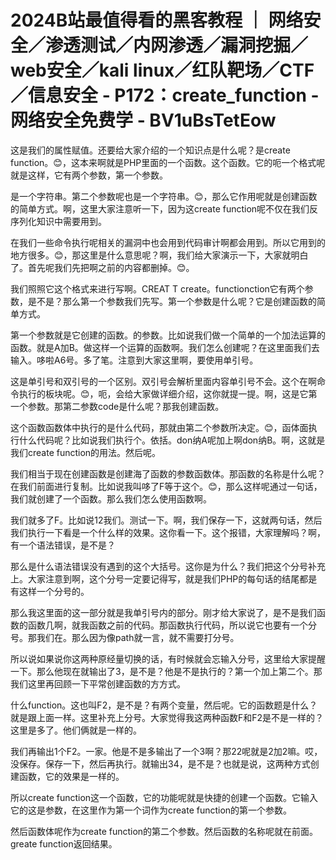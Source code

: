 # 2024B站最值得看的黑客教程 ｜ 网络安全／渗透测试／内网渗透／漏洞挖掘／web安全／kali linux／红队靶场／CTF／信息安全 - P172：create_function - 网络安全免费学 - BV1uBsTetEow

这是我们的属性赋值。还要给大家介绍的一个知识点是什么呢？是create function。😊，这本来啊就是PHP里面的一个函数。这个函数。它的呃一个格式呢就是这样，它有两个参数，第一个参数。

是一个字符串。第二个参数呢也是一个字符串。😊，那么它作用呢就是创建函数的简单方式。啊，这里大家注意听一下，因为这create function呢不仅在我们反序列化知识中需要用到。

在我们一些命令执行呢相关的漏洞中也会用到代码审计啊都会用到。所以它用到的地方很多。😊，那这里是什么意思呢？啊，我们给大家演示一下，大家就明白了。首先呢我们先把啊之前的内容都删掉。😊。

我们照照它这个格式来进行写啊。CREAT T create。functionction它有两个参数，是不是？那么第一个参数我们先写。第一个参数是什么呢？它是创建函数的简单方式。

第一个参数就是它创建的函数。的参数。比如说我们做一个简单的一个加法运算的函数。就是A加B。做这样一个运算的函数啊。我们怎么创建呢？在这里面我们去输入。哆啦A6号。多了笔。注意到大家这里啊，要使用单引号。

这是单引号和双引号的一个区别。双引号会解析里面内容单引号不会。这个在啊命令执行的板块呢。😊，呃，会给大家做详细介绍，这你就提一提。啊，这是它第一个参数。那第二参数code是什么呢？那我创建函数。

这个函数函数体中执行的是什么代码，那就由第二个参数所决定。😊，函体面执行什么代码呢？比如说我们执行个。依括。don纳A呢加上啊don纳B。啊，这就是我们create function的用法。然后呢。

我们相当于现在创建函数是创建海了函数的参数函数体。那函数的名称是什么呢？在我们前面进行复制。比如说我叫哆了F等于这个。😊，那么这样呢通过一句话，我们就创建了一个函数。那么我们怎么使用函数啊。

我们就多了F。比如说12我们。测试一下。啊，我们保存一下，这就两句话，然后我们执行一下看是一个什么样的效果。这你看一下。这个报错，大家理解吗？啊，有一个语法错误，是不是？

那么是什么语法错误没有遇到的这个大括号。这你是为什么？我们把这个分号补充上。大家注意到啊，这个分号一定要记得写，就是我们PHP的每句话的结尾都是有这样一个分号的。

那么我这里面的这一部分就是我单引号内的部分。刚才给大家说了，是不是我们函数的函数几啊，就我函数之前的代码。那函数执行代码，所以说它也要有一个分号。那我们在。那么因为像path就一言，就不需要打分号。

所以说如果说你这两种原经量切换的话，有时候就会忘输入分号，这里给大家提醒一下。那么他现在就输出了3，是不是？他是不是执行的？第一个加上第二个。那我们这里再回顾一下平常创建函数的方方式。

什么function。这也叫F2，是不是？有两个变量，然后呢。它的函数题是什么？就是跟上面一样。这里补充上分号。大家觉得我这两种函数F和F2是不是一样的？这里是多了。他们俩就是一样的。

我们再输出1个F2。一家。他是不是多输出了一个3啊？那22呢就是2加2嘛。哎，没保存。保存一下，然后再执行。就输出34，是不是？也就是说，这两种方式创建函数，它的效果是一样的。

所以create function这一个函数，它的功能呢就是快捷的创建一个函数。它输入它的这是参数，在这里作为第一个词作为create function的第一个参数。

然后函数体呢作为create function的第二个参数。然后函数的名称呢就在前面。greate function返回结果。

